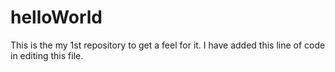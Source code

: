 # helloWorld
This is the my 1st repository to get a feel for it.
I have added this line of code in editing this file.
